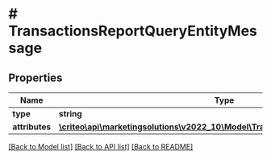 # # TransactionsReportQueryEntityMessage

## Properties

Name | Type | Description | Notes
------------ | ------------- | ------------- | -------------
**type** | **string** |  |
**attributes** | [**\criteo\api\marketingsolutions\v2022_10\Model\TransactionsReportQueryMessage**](TransactionsReportQueryMessage.md) |  |

[[Back to Model list]](../../README.md#models) [[Back to API list]](../../README.md#endpoints) [[Back to README]](../../README.md)
